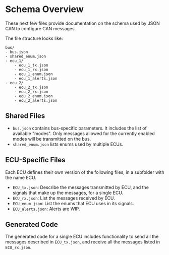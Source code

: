 # Schema Overview

These next few files provide documentation on the schema used by JSON CAN to configure CAN messages.

The file structure looks like: 

```
bus/
- bus.json
- shared_enum.json
- ecu_1/
    - ecu_1_tx.json
    - ecu_1_rx.json
    - ecu_1_enum.json
    - ecu_1_alerts.json
- ecu_2/
    - ecu_2_tx.json
    - ecu_2_rx.json
    - ecu_2_enum.json
    - ecu_2_alerts.json
```

## Shared Files

- `bus.json` contains bus-specific parameters. It includes the list of available "modes". Only messages allowed for the currently enabled modes will be transmitted on the bus.
- `shared_enum.json` lists enums used by multiple ECUs.

## ECU-Specific Files

Each ECU defines their own version of the following files, in a subfolder with the name ECU.

- `ECU_tx.json`: Describe the messages transmitted by ECU, and the signals that make up the messages, for a single ECU.
- `ECU_rx.json`: List the messages received by ECU.
- `ECU_enum.json`: List the enums that ECU uses in its signals.
- `ECU_alerts.json`: Alerts are WIP.

## Generated Code

The generated code for a single ECU includes functionality to send all the messages described in `ECU_tx.json`, and receive all the messages listed in `ECU_rx.json`. 

